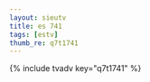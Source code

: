 ```yaml
--- 
layout: sieutv
title: es 741
tags: [estv]
thumb_re: q7t1741
---
```

{% include tvadv key="q7t1741" %} 
